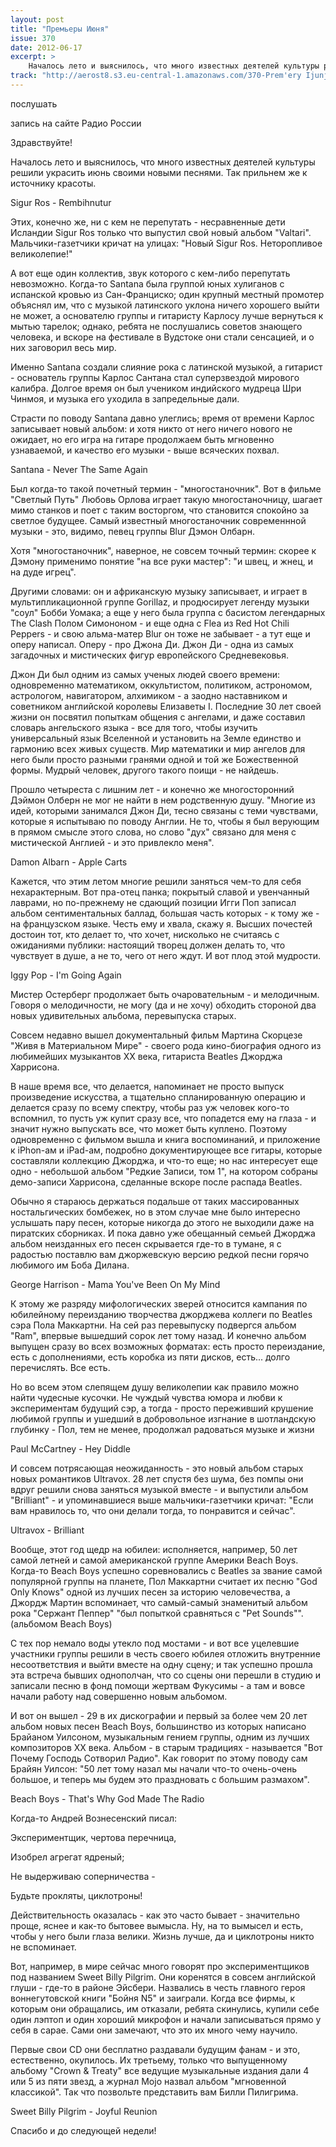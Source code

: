 ```yaml
---
layout: post
title: "Премьеры Июня"
issue: 370
date: 2012-06-17
excerpt: >
    Началось лето и выяснилось, что много известных деятелей культуры решили украсить июнь своими новыми песнями. Так прильнем же к источнику красоты.
track: "http://aerost8.s3.eu-central-1.amazonaws.com/370-Prem'ery Ijunja.mp3"
---
```


послушать

запись на сайте Радио России

Здравствуйте!

Началось лето и выяснилось, что много известных деятелей культуры решили украсить июнь своими новыми песнями. Так прильнем же к источнику красоты.

Sigur Ros - Rembihnutur

Этих, конечно же, ни с кем не перепутать - несравненные дети Исландии Sigur Ros только что выпустил свой новый альбом "Valtari". Мальчики-газетчики кричат на улицах: "Новый Sigur Ros. Неторопливое великолепие!"

А вот еще один коллектив, звук которого с кем-либо перепутать невозможно. Когда-то Santana была группой юных хулиганов с испанской кровью из Сан-Франциско; один крупный местный промотер объяснял им, что с музыкой латинского уклона ничего хорошего выйти не может, а основателю группы и гитаристу Карлосу лучше вернуться к мытью тарелок; однако, ребята не послушались советов знающего человека, и вскоре на фестивале в Вудстоке они стали сенсацией, и о них заговорил весь мир.

Именно Santana создали слияние рока с латинской музыкой, а гитарист - основатель группы Карлос Сантана стал суперзвездой мирового калибра. Долгое время он был учеником индийского мудреца Шри Чинмоя, и музыка его уходила в запредельные дали.

Страсти по поводу Santana давно улеглись; время от времени Карлос записывает новый альбом: и хотя никто от него ничего нового не ожидает, но его игра на гитаре продолжаем быть мгновенно узнаваемой, и качество его музыки - выше всяческих похвал.

Santana - Never The Same Again

Был когда-то такой почетный термин - "многостаночник". Вот в фильме "Светлый Путь" Любовь Орлова играет такую многостаночницу, шагает мимо станков и поет с таким восторгом, что становится спокойно за светлое будущее. Самый известный многостаночник современнной музыки - это, видимо, певец группы Blur Дэмон Олбарн.

Хотя "многостаночник", наверное, не совсем точный термин: скорее к Дэмону применимо понятие "на все руки мастер": "и швец, и жнец, и на дуде игрец".

Другими словами: он и африканскую музыку записывает, и играет в мультипликационной группе Gorillaz, и продюсирует легенду музыки "соул" Бобби Уомака; а еще у него была группа c басистом легендарных The Clash Полом Симононом - и еще одна с Flea из Red Hot Chili Peppers - и свою альма-матер Blur он тоже не забывает - а тут еще и оперу написал. Оперу - про Джона Ди. Джон Ди - одна из самых загадочных и мистических фигур европейского Средневековья.

Джон Ди был одним из самых ученых людей своего времени: одновременно математиком, оккультистом, политиком, астрономом, астрологом, навигатором, алхимиком - а заодно наставником и советником английской королевы Елизаветы I. Последние 30 лет своей жизни он посвятил попыткам общения с ангелами, и даже составил словарь ангельского языка - все для того, чтобы изучить универсальный язык Вселенной и установить на Земле единство и гармонию всех живых существ. Мир математики и мир ангелов для него были просто разными гранями одной и той же Божественной формы. Мудрый человек, другого такого поищи - не найдешь.

Прошло четыреста с лишним лет - и конечно же многосторонний Дэймон Олберн не мог не найти в нем родственную душу. "Многие из идей, которыми занимался Джон Ди, тесно связаны с теми чувствами, которые я испытываю по поводу Англии. Не то, чтобы я был верующим в прямом смысле этого слова, но слово "дух" связано для меня с мистической Англией - и это привлекло меня".

Damon Albarn - Apple Carts

Кажется, что этим летом многие решили заняться чем-то для себя нехарактерным. Вот пра-отец панка; покрытый славой и увенчанный лаврами, но по-прежнему не сдающий позиции Игги Поп записал альбом сентиментальных баллад, большая часть которых - к тому же - на французском языке. Честь ему и хвала, скажу я. Высших почестей достоин тот, кто делает то, что хочет, нисколько не считаясь с ожиданиями публики: настоящий творец должен делать то, что чувствует в душе, а не то, чего от него ждут. И вот плод этой мудрости.

Iggy Pop - I'm Going Again

Мистер Остерберг продолжает быть очаровательным - и мелодичным. Говоря о мелодичности, не могу (да и не хочу) обходить стороной два новых удивительных альбома, перевыпуска старых.

Совсем недавно вышел документальный фильм Мартина Скорцезе "Живя в Материальном Мире" - своего рода кино-биография одного из любимейших музыкантов XX века, гитариста Beatles Джорджа Харрисона.

В наше время все, что делается, напоминает не просто выпуск произведение искусства, а тщательно спланированную операцию и делается сразу по всему спектру, чтобы раз уж человек кого-то вспомнил, то пусть уж купит сразу все, что попадется ему на глаза - и значит нужно выпускать все, что может быть куплено. Поэтому одновременно с фильмом вышла и книга воспоминаний, и приложение к iPhon-aм и iPad-ам, подробно документирующее все гитары, которые составляли коллекцию Джорджа, и что-то еще; но нас интересует еще одно - небольшой альбом "Редкие Записи, том 1", на котором собраны демо-записи Харрисона, сделанные вскоре после распада Beatles.

Обычно я стараюсь держаться подальше от таких массированных ностальгических бомбежек, но в этом случае мне было интересно услышать пару песен, которые никогда до этого не выходили даже на пиратских сборниках. И пока давно уже обещанный семьей Джорджа альбом неизданных его песен скрывается где-то в тумане, я с радостью поставлю вам джоржевскую версию редкой песни горячо любимого им Боба Дилана.

George Harrison - Mama You've Been On My Mind

К этому же разряду мифологических зверей относится кампания по юбилейному переизданию творчества джорджева коллеги по Beatles сэра Пола Маккартни. На сей раз перевыпуску подвергся альбом "Ram", впервые вышедший сорок лет тому назад. И конечно альбом выпущен сразу во всех возможных форматах: есть просто переиздание, есть с дополнениями, есть коробка из пяти дисков, есть... долго перечислять. Все есть.

Но во всем этом слепящем душу великолепии как правило можно найти чудесные кусочки. Не чуждый чувства юмора и любви к экспериментам будущий сэр, а тогда - просто переживший крушение любимой группы и ушедший в добровольное изгнание в шотландскую глубинку - Пол, тем не менее, продолжал радоваться музыке и жизни

Paul McCartney - Hey Diddle

И совсем потрясающая неожиданность - это новый альбом старых новых романтиков Ultravox. 28 лет спустя без шума, без помпы они вдруг решили снова заняться музыкой вместе - и выпустили альбом "Brilliant" - и упоминавшиеся выше мальчики-газетчики кричат: "Если вам нравилось то, что они делали тогда, то понравится и сейчас".

Ultravox - Brilliant

Вообще, этот год щедр на юбилеи: исполняется, например, 50 лет самой летней и самой американской группе Америки Beach Boys. Когда-то Beach Boys успешно соревновались с Beatles за звание самой популярной группы на планете, Пол Маккартни считает их песню "God Only Knows" одной из лучших песен за историю человечества, а Джордж Мартин вспоминает, что самый-самый знаменитый альбом рока "Сержант Пеппер" "был попыткой сравняться с "Pet Sounds"".(альбомом Beach Boys)

С тех пор немало воды утекло под мостами - и вот все уцелевшие участники группы решили в честь своего юбилея отложить внутренние несоответствия и выйти вместе на одну сцену; и так успешно прошла эта встреча бывших однополчан, что со сцены они перешли в студию и записали песню в фонд помощи жертвам Фукусимы - а там и вовсе начали работу над совершенно новым альбомом.

И вот он вышел - 29 в их дискографии и первый за более чем 20 лет альбом новых песен Beach Boys, большинство из которых написано Брайаном Уилсоном, музыкальным гением группы, одним из лучших композиторов XX века. Альбом - в старым традициях - называется "Вот Почему Господь Сотворил Радио". Как говорит по этому поводу сам Брайян Уилсон: "50 лет тому назал мы начали что-то очень-очень большое, и теперь мы будем это праздновать с большим размахом".

Beach Boys - That's Why God Made The Radio

Когда-то Андрей Вознесенский писал:

Экспериментщик, чертова перечница,

Изобрел агрегат ядреный;

Не выдерживаю соперничества -

Будьте прокляты, циклотроны!

Действительность оказалась - как это часто бывает - значительно проще, яснее и как-то бытовее вымысла. Ну, на то вымысел и есть, чтобы у него были глаза велики. Жизнь лучше, да и циклотроны никто не вспоминает.

Вот, например, в мире сейчас много говорят про экспериментщиков под названием Sweet Billy Pilgrim. Они коренятся в совсем английской глуши - где-то в районе Эйсбери. Назвались в честь главного героя воннегутовской книги "Бойня N5" и заиграли. Когда все фирмы, к которым они обращались, им отказали, ребята скинулись, купили себе один лэптоп и один хороший микрофон и начали записываться прямо у себя в сарае. Сами они замечают, что это их много чему научило.

Первые свои CD они бесплатно раздавали будущим фанам - и это, естественно, окупилось. Их третьему, только что выпущенному альбому "Crown & Treaty" все ведущие музыкальные издания дали 4 или 5 из пяти звезд, а журнал Mojo назвал альбом "мгновенной классикой". Так что позвольте представить вам Билли Пилигрима.

Sweet Billy Pilgrim - Joyful Reunion

Спасибо и до следующей недели!

